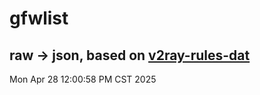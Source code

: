# gfwlist
## raw -> json, based on [v2ray-rules-dat](https://github.com/Loyalsoldier/v2ray-rules-dat)
Mon Apr 28 12:00:58 PM CST 2025

